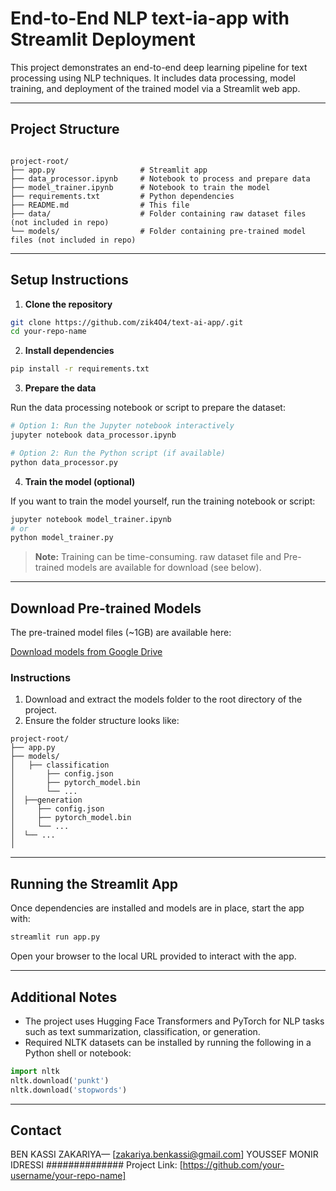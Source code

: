 # End-to-End NLP text-ia-app with Streamlit Deployment

This project demonstrates an end-to-end deep learning pipeline for text processing using NLP techniques. It includes data processing, model training, and deployment of the trained model via a Streamlit web app.

---

## Project Structure
```

project-root/
├── app.py                   # Streamlit app
├── data_processor.ipynb     # Notebook to process and prepare data
├── model_trainer.ipynb      # Notebook to train the model
├── requirements.txt         # Python dependencies
├── README.md                # This file
├── data/                    # Folder containing raw dataset files (not included in repo)
└── models/                  # Folder containing pre-trained model files (not included in repo)

````
---

## Setup Instructions

1. **Clone the repository**

```bash
git clone https://github.com/zik4O4/text-ai-app/.git
cd your-repo-name
````

2. **Install dependencies**

```bash
pip install -r requirements.txt
````

3. **Prepare the data**

Run the data processing notebook or script to prepare the dataset:

```bash
# Option 1: Run the Jupyter notebook interactively
jupyter notebook data_processor.ipynb

# Option 2: Run the Python script (if available)
python data_processor.py
```

4. **Train the model (optional)**

If you want to train the model yourself, run the training notebook or script:

```bash
jupyter notebook model_trainer.ipynb
# or
python model_trainer.py
```

> **Note:** Training can be time-consuming. raw dataset file and Pre-trained models are available for download (see below).

---

## Download Pre-trained Models

The pre-trained model files (~1GB) are available here:

[Download models from Google Drive](https://drive.google.com/drive/folders/1kAg0OC9PlwAYGyQW9_Ua0DsMcUX7Nzeb?usp=sharing)

### Instructions

1. Download and extract the models folder to the root directory of the project.
2. Ensure the folder structure looks like:

```
project-root/
├── app.py
├── models/
│   ├── classification
│       ├── config.json
│       ├── pytorch_model.bin
│       └── ...
│  ├──generation
│     ├── config.json
│     ├── pytorch_model.bin
│     └── ...
│  └── ... 
│   
```

---

## Running the Streamlit App

Once dependencies are installed and models are in place, start the app with:

```bash
streamlit run app.py
```

Open your browser to the local URL provided to interact with the app.

---

## Additional Notes

* The project uses Hugging Face Transformers and PyTorch for NLP tasks such as text summarization, classification, or generation.
* Required NLTK datasets can be installed by running the following in a Python shell or notebook:

```python
import nltk
nltk.download('punkt')
nltk.download('stopwords')
```

---

## Contact

BEN KASSI ZAKARIYA— [zakariya.benkassi@gmail.com]
YOUSSEF MONIR IDRESSI ##############
Project Link: [https://github.com/your-username/your-repo-name]


